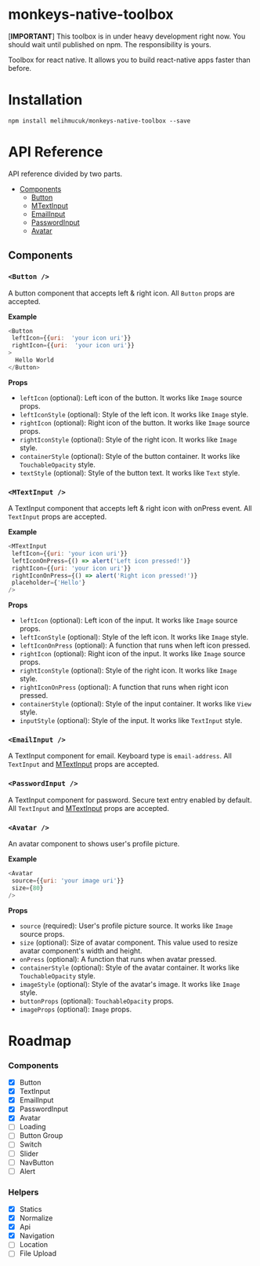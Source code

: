 
# monkeys-native-toolbox
[**IMPORTANT**] This toolbox is in under heavy development right now. You should wait until published on npm. The responsibility is yours.

Toolbox for react native. It allows you to build react-native apps faster than before.

# Installation
`npm install melihmucuk/monkeys-native-toolbox --save`

# API Reference
API reference divided by two parts.

  * [Components](https://github.com/melihmucuk/monkeys-native-toolbox#components)
    * [Button](https://github.com/melihmucuk/monkeys-native-toolbox#button-)
    * [MTextInput](https://github.com/melihmucuk/monkeys-native-toolbox#mtextinput-)
    * [EmailInput](https://github.com/melihmucuk/monkeys-native-toolbox#emailinput-)
    * [PasswordInput](https://github.com/melihmucuk/monkeys-native-toolbox#passwordinput-)
    * [Avatar](https://github.com/melihmucuk/monkeys-native-toolbox#avatar-)

## Components

### `<Button />`

A button component that accepts left & right icon. All `Button` props are accepted.

**Example**
```javascript
<Button
 leftIcon={{uri:  'your icon uri'}}
 rightIcon={{uri:  'your icon uri'}}
>
  Hello World
</Button>
```

**Props**
 
 * `leftIcon` (optional): Left icon of the button. It works like `Image` source props.
 * `leftIconStyle` (optional): Style of the left icon. It works like `Image` style.
 * `rightIcon` (optional): Right icon of the button. It works like `Image` source props.
 * `rightIconStyle` (optional): Style of the right icon. It works like `Image` style.
 * `containerStyle` (optional): Style of the button container. It works like `TouchableOpacity` style.
 * `textStyle` (optional): Style of the button text. It works like `Text` style.

### `<MTextInput />`

A TextInput component that accepts left & right icon with onPress event. All `TextInput` props are accepted.

**Example**
```javascript
<MTextInput 
 leftIcon={{uri: 'your icon uri'}} 
 leftIconOnPress={() => alert('Left icon pressed!')}
 rightIcon={{uri: 'your icon uri'}} 
 rightIconOnPress={() => alert('Right icon pressed!')}
 placeholder={'Hello'} 
/>
```

**Props**
 
 * `leftIcon` (optional): Left icon of the input. It works like `Image` source props.
 * `leftIconStyle` (optional): Style of the left icon. It works like `Image` style.
 * `leftIconOnPress` (optional): A function that runs when left icon pressed.
 * `rightIcon` (optional): Right icon of the input. It works like `Image` source props.
 * `rightIconStyle` (optional): Style of the right icon. It works like `Image` style.
 * `rightIconOnPress` (optional): A function that runs when right icon pressed.
 * `containerStyle` (optional): Style of the input container. It works like `View` style.
 * `inputStyle` (optional): Style of the input. It works like `TextInput` style.

### `<EmailInput />`

A TextInput component for email. Keyboard type is `email-address`. All `TextInput` and [MTextInput](https://github.com/melihmucuk/monkeys-native-toolbox#mtextinput-) props are accepted.

### `<PasswordInput />`

A TextInput component for password. Secure text entry enabled by default. All `TextInput` and [MTextInput](https://github.com/melihmucuk/monkeys-native-toolbox#mtextinput-) props are accepted.

### `<Avatar />`

An avatar component to shows user's profile picture.

**Example**
```javascript
<Avatar 
 source={{uri: 'your image uri'}}
 size={80}
/>
```

**Props**

 * `source` (required): User's profile picture source. It works like `Image` source props.
 * `size` (optional): Size of avatar component. This value used to resize avatar component's width and height.
 * `onPress` (optional): A function that runs when avatar pressed.
 * `containerStyle` (optional): Style of the avatar container. It works like `TouchableOpacity` style.
 * `imageStyle` (optional): Style of the avatar's image. It works like `Image` style.
 * `buttonProps` (optional): `TouchableOpacity` props.
 * `imageProps` (optional): `Image` props. 


# Roadmap

### Components
 - [x] Button
 - [x] TextInput
 - [x] EmailInput
 - [x] PasswordInput
 - [x] Avatar
 - [ ] Loading
 - [ ] Button Group
 - [ ] Switch
 - [ ] Slider 
 - [ ] NavButton
 - [ ] Alert

### Helpers
 - [x] Statics
 - [x] Normalize
 - [x] Api
 - [x] Navigation
 - [ ] Location
 - [ ] File Upload
